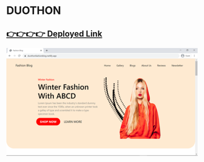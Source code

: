 # DUOTHON
## <a href="https://duothonfashionblog.netlify.app/">👉👉👉👉 Deployed Link</a>
<img src="https://raw.githubusercontent.com/charchit95/DUOTHON/main/demo.png">
